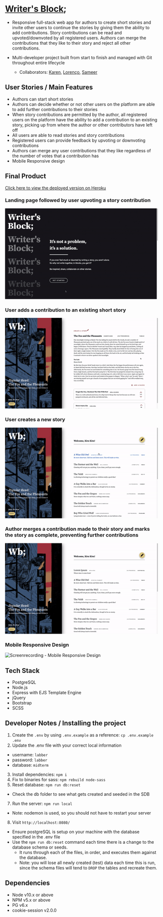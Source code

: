 # [Writer's Block](https://writers-block-story-creator.herokuapp.com/); 

- Responsive full-stack web app for authors to create short stories and invite other users to continue the stories by giving them the ability to add contributions. Story contributions can be read and upvoted/downvoted by all registered users. Authors can merge the contributions that they like to their story and reject all other contributions.

- Multi-developer project built from start to finish and managed with Git throughout entire lifecycle
  - Collaborators: [Karen](https://github.com/careuno), [Lorenço](https://github.com/ocnerol), [Sameer](https://github.com/houseofsam)

## User Stories / Main Features
- Authors can start short stories
- Authors can decide whether or not other users on the platform are able to add further contributions to their stories
- When story contributions are permitted by the author, all registered users on the platform have the ability to add a contribution to an existing story, picking up from where the author or other contributors have left off
- All users are able to read stories and story contributions
- Registered users can provide feedback by upvoting or downvoting contributions
- Authors can merge any user contributions that they like regardless of the number of votes that a contribution has
- Mobile Responsive design

## Final Product
[Click here to view the deployed version on Heroku](https://writers-block-story-creator.herokuapp.com/)
### Landing page followed by user upvoting a story contribution
![Screenrecording - Landing Page and User Upvote](./docs/1_landing_user_upvote.gif)

### User adds a contribution to an existing short story
![Screenrecording - User Add Contribution](./docs/2_user_add_contribution.gif)

### User creates a new story
![Screenrecording - Author Creates a New Story](./docs/3_author_create_story.gif)

### Author merges a contribution made to their story and marks the story as complete, preventing further contributions
![Screenrecording - Author Merges a Contribution and Marks Complete](./docs/4_author_merge_story_mark_complete.gif)

### Mobile Responsive Design
![Screenrecording - Mobile Responsive Design](./docs/5_responsive_design.gif)




## Tech Stack
- PostgreSQL
- Node.js
- Express with EJS Template Engine
- jQuery
- Bootstrap
- SCSS

## Developer Notes / Installing the project

1. Create the `.env` by using `.env.example` as a reference: `cp .env.example .env`
2. Update the .env file with your correct local information 
  - username: `labber` 
  - password: `labber` 
  - database: `midterm`
3. Install dependencies: `npm i`
4. Fix to binaries for sass: `npm rebuild node-sass`
5. Reset database: `npm run db:reset`
  - Check the db folder to see what gets created and seeded in the SDB
7. Run the server: `npm run local`
  - Note: nodemon is used, so you should not have to restart your server
8. Visit `http://localhost:8080/`

- Ensure postgreSQL is setup on your machine with the database specified in the .env file
- Use the `npm run db:reset` command each time there is a change to the database schema or seeds. 
  - It runs through each of the files, in order, and executes them against the database. 
  - Note: you will lose all newly created (test) data each time this is run, since the schema files will tend to `DROP` the tables and recreate them.

## Dependencies

- Node v10.x or above
- NPM v5.x or above
- PG v6.x
- cookie-session v2.0.0
